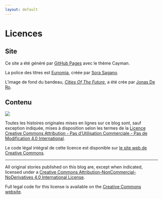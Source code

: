 ```yaml
---
layout: default
---
```

# Licences

## Site

Ce site a été généré par [GitHub Pages](https://pages.github.com) avec le thème Cayman.

La police des titres est [Eunomia](http://dotcolon.net/font/eunomia/), créée par [Sora Sagano](http://dotcolon.net/about/).

L’image de fond du bandeau, [*Cities Of The Future*](https://jonasdero.deviantart.com/), a été crée par [Jonas De Ro](http://www.facebook.com/jonas.dero).

## Contenu

![](https://i.creativecommons.org/l/by-nc-nd/4.0/88x31.png)

Toutes les histoires originales mises en lignes sur ce blog sont, sauf exception indiquée, mises à disposition selon les termes de la [Licence Creative Commons Attribution - Pas d’Utilisation Commerciale - Pas de Modification 4.0 International](http://creativecommons.org/licenses/by-nc-nd/4.0/).

Le code légal intégral de cette licence est disponible sur [le site web de Creative Commons](https://creativecommons.org/licenses/by-nc-nd/4.0/legalcode.fr).

---

All original stories published on this blog are, except when indicated, licensed under a [Creative Commons Attribution-NonCommercial-NoDerivatives 4.0 International License](http://creativecommons.org/licenses/by-nc-nd/4.0/).

Full legal code for this license is available on the [Creative Commons website](https://creativecommons.org/licenses/by-nc-nd/4.0/legalcode).

